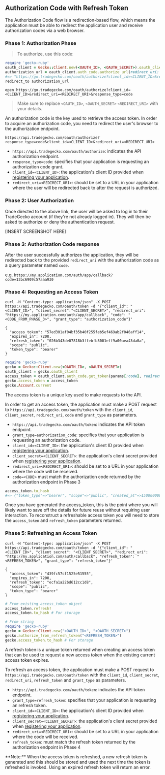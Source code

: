 ## Authorization Code with Refresh Token

The Authorization Code flow is a redirection-based flow, 
which means the application must be able to redirect the application user 
and receive authorization codes via a web browser.



### Phase 1: Authorization Phase

> To authorize, use this code:

```ruby
require 'gecko-ruby'
oauth_client = Gecko::Client.new(<OAUTH_ID>, <OAUTH_SECRET>).oauth_client
authorization_url = oauth_client.auth_code.authorize_url(redirect_uri: '<REDIRECT_URI>')
#=> "https://go.tradegecko.com/oauth/authorize?client_id=<CLIENT_ID>&redirect_uri=<REDIRECT_URI>&response_type=code"
redirect_to authorization_url
```

```shell
open https://go.tradegecko.com/oauth/authorize?client_id=<CLIENT_ID>&redirect_uri=<REDIRECT_URI>&response_type=code
```

> Make sure to replace `<OAUTH_ID>`, `<OAUTH_SECRET>` `<REDIRECT_URI>` with your details.

An authorization code is the key used to retrieve the access token. 
In order to acquire an authorization code, you need to redirect the user's 
browser to the authorization endpoint.

`https://api.tradegecko.com/oauth/authorize?response_type=code&client_id=<CLIENT_ID>&redirect_uri=<REDIRECT_URI>`

- `https://api.tradegecko.com/oauth/authorize`: indicates the API authorization endpoint.
- `response_type=code`: specifies that your application is requesting an authorization code grant.
- `client_id=<CLIENT_ID>`: the application's client ID provided when [registering your application](#registering-an-application). 
- `redirect_uri=<REDIRECT_URI>`: should be set to a URL in your application where
the user will be redirected back to after the request is authorized.



### Phase 2: User Authorization

Once directed to the above link, the user will be asked to log in to their TradeGecko account (if they're not already logged in).
They will then be asked to authorize or deny the authentication request.

[INSERT SCREENSHOT HERE]



### Phase 3: Authorization Code response

After the user successfully authorizes the application, they will be redirected back to
the provided `redirect_uri` with the authorization code as a query parameter named `code`.

e.g. `https://my.application.com/auth/app/callback?code=12bc6909c57aaa930`



### Phase 4: Requesting an Access Token

```shell
curl -H "Content-type: application/json" -X POST https://api.tradegecko.com/oauth/token -d '{"client_id": "<CLIENT_ID>", "client_secret":"<CLIENT_SECRET>", "redirect_uri": "https://my.application.com/auth/app/callback", "code": "<CODE_FROM_PHASE_3>", "grant_type": "authorization_code"}'
```

```shell
{
  "access_token": "57ed301af04bf35b40f255feb5ef469ab2f046aff14",
  "expires_in": 7200,
  "refresh_token": "026b343de07818b3ffebfb3001eff9a00aea43da0a",
  "scope": "public",
  "token_type": "bearer"
}
```

```ruby
require 'gecko-ruby'
gecko = Gecko::Client.new(<OAUTH_ID>, <OAUTH_SECRET>)
oauth_client = gecko.oauth_client
access_token = oauth_client.auth_code.get_token(params[:code], redirect_uri: '<REDIRECT_URI>')
gecko.access_token = access_token
gecko.Account.current
```

The access token is a unique key used to make requests to the API.

In order to get an access token, the application must make a POST request to
`https://api.tradegecko.com/oauth/token` with the `client_id`,
`client_secret`, `redirect_uri`, `code` and `grant_type` as parameters.

- `https://api.tradegecko.com/oauth/token`: indicates the API token endpoint.
- `grant_type=authorization_code`: specifies that your application is requesting an authorization code.
- `client_id=<CLIENT_ID>`: the application's client ID provided when [registering your application](#registering-an-application). 
- `client_secret=<CLIENT_SECRET>`: the application's client secret provided when [registering your application](#registering-an-application). 
- `redirect_uri=<REDIRECT_URI>`: should be set to a URL in your application where the code will be received.
- `code=<CODE>`  must match the authorization code returned by the authorization endpoint in Phase 3

```ruby
access_token.to_hash
#=> {"token_type"=>"bearer", "scope"=>"public", "created_at"=>1500000000, :access_token=>"<ACCESS_TOKEN>", :refresh_token=>"<REFRESH_TOKEN>", :expires_at=>1500007200}
```

Once you have generated the access_token, this is the point where you will likely
want to save off the details for future reuse without requiring user interaction.
To reconstruct a refreshable access token you will need to store
the `access_token` and `refresh_token` parameters returned.

### Phase 5: Refreshing an Access Token

```shell
curl -H "Content-type: application/json" -X POST https://api.tradegecko.com/oauth/token -d '{"client_id": "<CLIENT_ID>", "client_secret": "<CLIENT_SECRET>", "redirect_uri": "http://my.application.com/auth/callback", "refresh_token": "<REFRESH_TOKEN>", "grant_type": "refresh_token"}'
```

```shell
{
  "access_token": "439fc57cf1525e51555",
  "expires_in": 7200,
  "refresh_token": "ecfa1a22bd612cc1d8",
  "scope": "public",
  "token_type": "bearer"
}
```

```ruby
# From existing access_token object
access_token.refresh!
access_token.to_hash # For storage

# From string
require 'gecko-ruby'
gecko = Gecko::Client.new("<OAUTH_ID>", "<OAUTH_SECRET>")
gecko.authorize_from_refresh_token("<REFRESH_TOKEN>")
gecko.access_token.to_hash # For storage
```

A refresh token is a unique token returned when creating an access token that can be 
used to request a new access token when the existing current access token expires.

To refresh an access token, the application must make a POST request to
`https://api.tradegecko.com/oauth/token` with the `client_id`,
`client_secret`, `redirect_uri`, `refresh_token` and `grant_type` as parameters.

- `https://api.tradegecko.com/oauth/token`: indicates the API token endpoint.
- `grant_type=refresh_token`: specifies that your application is requesting an refresh token.
- `client_id=<CLIENT_ID>`: the application's client ID provided when [registering your application](#registering-an-application). 
- `client_secret=<CLIENT_SECRET>`: the application's client secret provided when [registering your application](#registering-an-application). 
- `redirect_uri=<REDIRECT_URI>`: should be set to a URL in your application where the code will be received.
- `refresh_token`: must match the refresh token returned by the authorization endpoint in Phase 4


<aside class='notice'>
**Note:** When the access token is refreshed, a new refresh token is
generated and this should be stored and used the next time the token is refreshed is invoked.
Using an expired refresh token will return an error.
</aside>

